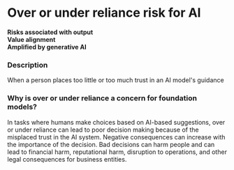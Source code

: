 # Over or under reliance risk for AI

**Risks associated with output** \
**Value alignment** \
**Amplified by generative AI**

### Description

When a person places too little or too much trust in an AI model's guidance

### Why is over or under reliance a concern for foundation models?

In tasks where humans make choices based on AI-based suggestions, over or under reliance can lead to poor decision making because of the misplaced trust in the AI system. Negative consequences can increase with the importance of the decision. Bad decisions can harm people and can lead to financial harm, reputational harm, disruption to operations, and other legal consequences for business entities.